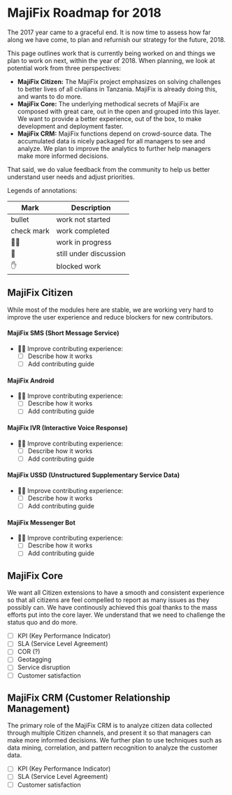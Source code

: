 # MajiFix Roadmap for 2018

The 2017 year came to a graceful end. It is now time to assess how far along we have come, to plan and refurnish our strategy for the future, 2018.

This page outlines work that is currently being worked on and things we plan to work on next, within the year of 2018. When planning, we look at potential work from three perspectives:

- __MajiFix Citizen:__ The MajiFix project emphasizes on solving challenges to better lives of all civilians in Tanzania. MajiFix is already doing this, and wants to do more.
- __MajiFix Core:__ The underlying methodical secrets of MajiFix are composed with great care, out in the open and grouped into this layer. We want to provide a better experience, out of the box, to make development and deployment faster.
- __MajiFix CRM:__ MajiFix functions depend on crowd-source data. The accumulated data is nicely packaged for all managers to see and analyze. We plan to improve the analytics to further help managers make more informed decisions.

That said, we do value feedback from the community to help us better understand user needs and adjust priorities.

Legends of annotations:

|  Mark         | Description            |
|---------------|------------------------|
| bullet        | work not started       |
| check mark    | work completed         |
| :running_man: | work in progress       |
| :thinking:    | still under discussion |
| :hand:        | blocked work           |

## MajiFix Citizen

While most of the modules here are stable, we are working very hard to improve the user experience and reduce blockers for new contributors.

#### MajiFix SMS (Short Message Service)

- :running_man: Improve contributing experience:
  - [ ] Describe how it works
  - [ ] Add contributing guide

#### MajiFix Android

- :running_man: Improve contributing experience:
  - [ ] Describe how it works
  - [ ] Add contributing guide

#### MajiFix IVR (Interactive Voice Response)

- :running_man: Improve contributing experience:
  - [ ] Describe how it works
  - [ ] Add contributing guide

#### MajiFix USSD (Unstructured Supplementary Service Data)

- :running_man: Improve contributing experience:
  - [ ] Describe how it works
  - [ ] Add contributing guide

#### MajiFix Messenger Bot

- :running_man: Improve contributing experience:
  - [ ] Describe how it works
  - [ ] Add contributing guide

## MajiFix Core

We want all Citizen extensions to have a smooth and consistent experience so that all citizens are feel compelled to report as many issues as they possibly can. We have continously achieved this goal thanks to the mass efforts put into the core layer. We understand that we need to challenge the status quo and do more.

- [ ] KPI (Key Performance Indicator)
- [ ] SLA (Service Level Agreement)
- [ ] COR (?)
- [ ] Geotagging
- [ ] Service disruption
- [ ] Customer satisfaction

## MajiFix CRM (Customer Relationship Management)

The primary role of the MajiFix CRM is to analyze citizen data collected through multiple Citizen channels, and present it so that managers can make more informed decisions. We further plan to use techniques such as data mining, correlation, and pattern recognition to analyze the customer data.

- [ ] KPI (Key Performance Indicator)
- [ ] SLA (Service Level Agreement)
- [ ] Customer satisfaction
